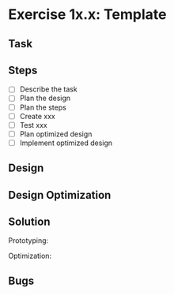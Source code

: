 # Exercise 1x.x: Template

## Task

## Steps
- [ ] Describe the task
- [ ] Plan the design
- [ ] Plan the steps
- [ ] Create xxx
- [ ] Test xxx
- [ ] Plan optimized design
- [ ] Implement optimized design

## Design

## Design Optimization

## Solution
Prototyping:

Optimization:

## Bugs
